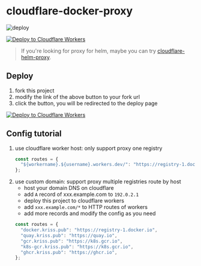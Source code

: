 # cloudflare-docker-proxy

![deploy](https://github.com/krissss/cloudflare-docker-proxy/actions/workflows/deploy.yaml/badge.svg)

[![Deploy to Cloudflare Workers](https://deploy.workers.cloudflare.com/button)](https://deploy.workers.cloudflare.com/?url=https://github.com/krissss/cloudflare-docker-proxy)

> If you're looking for proxy for helm, maybe you can try [cloudflare-helm-proxy](https://github.com/krissss/cloudflare-helm-proxy).

## Deploy

1. fork this project
2. modify the link of the above button to your fork url
3. click the button, you will be redirected to the deploy page

[![Deploy to Cloudflare Workers](https://deploy.workers.cloudflare.com/button)](https://deploy.workers.cloudflare.com/?url=https://github.com/krissss/cloudflare-docker-proxy)

## Config tutorial

1. use cloudflare worker host: only support proxy one registry
   ```javascript
   const routes = {
     "${workername}.${username}.workers.dev/": "https://registry-1.docker.io",
   };
   ```
2. use custom domain: support proxy multiple registries route by host
   - host your domain DNS on cloudflare
   - add `A` record of xxx.example.com to `192.0.2.1`
   - deploy this project to cloudflare workers
   - add `xxx.example.com/*` to HTTP routes of workers
   - add more records and modify the config as you need
   ```javascript
   const routes = {
     "docker.kriss.pub": "https://registry-1.docker.io",
     "quay.kriss.pub": "https://quay.io",
     "gcr.kriss.pub": "https://k8s.gcr.io",
     "k8s-gcr.kriss.pub": "https://k8s.gcr.io",
     "ghcr.kriss.pub": "https://ghcr.io",
   };
   ```

